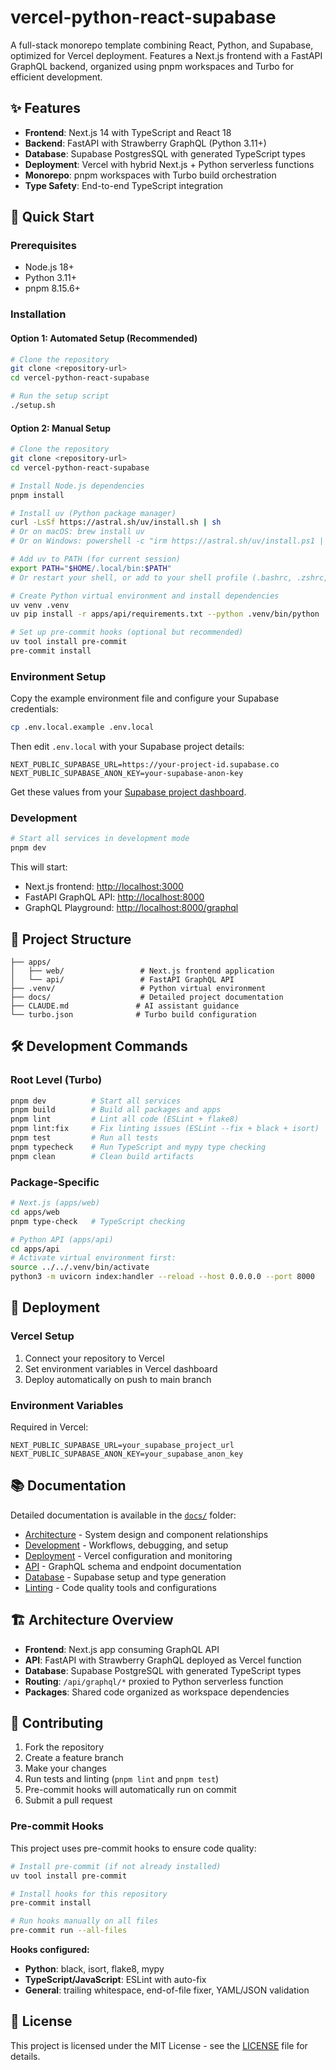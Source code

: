 # vercel-python-react-supabase

A full-stack monorepo template combining React, Python, and Supabase, optimized for Vercel deployment. Features a Next.js frontend with a FastAPI GraphQL backend, organized using pnpm workspaces and Turbo for efficient development.

## ✨ Features

- **Frontend**: Next.js 14 with TypeScript and React 18
- **Backend**: FastAPI with Strawberry GraphQL (Python 3.11+)
- **Database**: Supabase PostgresSQL with generated TypeScript types
- **Deployment**: Vercel with hybrid Next.js + Python serverless functions
- **Monorepo**: pnpm workspaces with Turbo build orchestration
- **Type Safety**: End-to-end TypeScript integration

## 🚀 Quick Start

### Prerequisites

- Node.js 18+
- Python 3.11+
- pnpm 8.15.6+

### Installation

#### Option 1: Automated Setup (Recommended)

```bash
# Clone the repository
git clone <repository-url>
cd vercel-python-react-supabase

# Run the setup script
./setup.sh
```

#### Option 2: Manual Setup

```bash
# Clone the repository
git clone <repository-url>
cd vercel-python-react-supabase

# Install Node.js dependencies
pnpm install

# Install uv (Python package manager)
curl -LsSf https://astral.sh/uv/install.sh | sh
# Or on macOS: brew install uv
# Or on Windows: powershell -c "irm https://astral.sh/uv/install.ps1 | iex"

# Add uv to PATH (for current session)
export PATH="$HOME/.local/bin:$PATH"
# Or restart your shell, or add to your shell profile (.bashrc, .zshrc, etc.)

# Create Python virtual environment and install dependencies
uv venv .venv
uv pip install -r apps/api/requirements.txt --python .venv/bin/python

# Set up pre-commit hooks (optional but recommended)
uv tool install pre-commit
pre-commit install
```

### Environment Setup

Copy the example environment file and configure your Supabase credentials:

```bash
cp .env.local.example .env.local
```

Then edit `.env.local` with your Supabase project details:

```env
NEXT_PUBLIC_SUPABASE_URL=https://your-project-id.supabase.co
NEXT_PUBLIC_SUPABASE_ANON_KEY=your-supabase-anon-key
```

Get these values from your [Supabase project dashboard](https://app.supabase.com).

### Development

```bash
# Start all services in development mode
pnpm dev
```

This will start:

- Next.js frontend: <http://localhost:3000>
- FastAPI GraphQL API: <http://localhost:8000>
- GraphQL Playground: <http://localhost:8000/graphql>

## 📁 Project Structure

```
├── apps/
│   ├── web/                 # Next.js frontend application
│   └── api/                 # FastAPI GraphQL API
├── .venv/                   # Python virtual environment
├── docs/                    # Detailed project documentation
├── CLAUDE.md               # AI assistant guidance
└── turbo.json              # Turbo build configuration
```

## 🛠 Development Commands

### Root Level (Turbo)

```bash
pnpm dev          # Start all services
pnpm build        # Build all packages and apps
pnpm lint         # Lint all code (ESLint + flake8)
pnpm lint:fix     # Fix linting issues (ESLint --fix + black + isort)
pnpm test         # Run all tests
pnpm typecheck    # Run TypeScript and mypy type checking
pnpm clean        # Clean build artifacts
```

### Package-Specific

```bash
# Next.js (apps/web)
cd apps/web
pnpm type-check   # TypeScript checking

# Python API (apps/api)
cd apps/api
# Activate virtual environment first:
source ../../.venv/bin/activate
python3 -m uvicorn index:handler --reload --host 0.0.0.0 --port 8000
```

## 🚢 Deployment

### Vercel Setup

1. Connect your repository to Vercel
2. Set environment variables in Vercel dashboard
3. Deploy automatically on push to main branch

### Environment Variables

Required in Vercel:

```env
NEXT_PUBLIC_SUPABASE_URL=your_supabase_project_url
NEXT_PUBLIC_SUPABASE_ANON_KEY=your_supabase_anon_key
```

## 📚 Documentation

Detailed documentation is available in the [`docs/`](./docs/) folder:

- [Architecture](./docs/architecture.md) - System design and component relationships
- [Development](./docs/development.md) - Workflows, debugging, and setup  
- [Deployment](./docs/deployment.md) - Vercel configuration and monitoring
- [API](./docs/api.md) - GraphQL schema and endpoint documentation
- [Database](./docs/database.md) - Supabase setup and type generation
- [Linting](./docs/linting.md) - Code quality tools and configurations

## 🏗 Architecture Overview

- **Frontend**: Next.js app consuming GraphQL API
- **API**: FastAPI with Strawberry GraphQL deployed as Vercel function
- **Database**: Supabase PostgreSQL with generated TypeScript types
- **Routing**: `/api/graphql/*` proxied to Python serverless function
- **Packages**: Shared code organized as workspace dependencies

## 🤝 Contributing

1. Fork the repository
2. Create a feature branch
3. Make your changes
4. Run tests and linting (`pnpm lint` and `pnpm test`)
5. Pre-commit hooks will automatically run on commit
6. Submit a pull request

### Pre-commit Hooks

This project uses pre-commit hooks to ensure code quality:

```bash
# Install pre-commit (if not already installed)
uv tool install pre-commit

# Install hooks for this repository
pre-commit install

# Run hooks manually on all files
pre-commit run --all-files
```

**Hooks configured:**

- **Python**: black, isort, flake8, mypy
- **TypeScript/JavaScript**: ESLint with auto-fix
- **General**: trailing whitespace, end-of-file fixer, YAML/JSON validation

## 📄 License

This project is licensed under the MIT License - see the [LICENSE](LICENSE) file for details.
